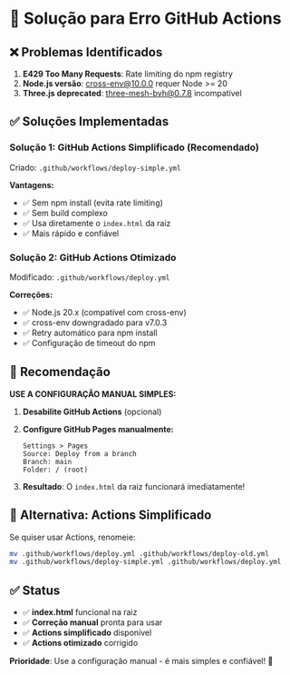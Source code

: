 # 🔧 Solução para Erro GitHub Actions

## ❌ Problemas Identificados

1. **E429 Too Many Requests**: Rate limiting do npm registry
2. **Node.js versão**: cross-env@10.0.0 requer Node >= 20
3. **Three.js deprecated**: three-mesh-bvh@0.7.8 incompatível

## ✅ Soluções Implementadas

### **Solução 1: GitHub Actions Simplificado (Recomendado)**

Criado: `.github/workflows/deploy-simple.yml`

**Vantagens:**
- ✅ Sem npm install (evita rate limiting)
- ✅ Sem build complexo
- ✅ Usa diretamente o `index.html` da raiz
- ✅ Mais rápido e confiável

### **Solução 2: GitHub Actions Otimizado**

Modificado: `.github/workflows/deploy.yml`

**Correções:**
- ✅ Node.js 20.x (compatível com cross-env)
- ✅ cross-env downgradado para v7.0.3
- ✅ Retry automático para npm install
- ✅ Configuração de timeout do npm

## 🎯 Recomendação

**USE A CONFIGURAÇÃO MANUAL SIMPLES:**

1. **Desabilite GitHub Actions** (opcional)
2. **Configure GitHub Pages manualmente:**
   ```
   Settings > Pages
   Source: Deploy from a branch
   Branch: main  
   Folder: / (root)
   ```

3. **Resultado**: O `index.html` da raiz funcionará imediatamente!

## 🔄 Alternativa: Actions Simplificado

Se quiser usar Actions, renomeie:
```bash
mv .github/workflows/deploy.yml .github/workflows/deploy-old.yml
mv .github/workflows/deploy-simple.yml .github/workflows/deploy.yml
```

## ✅ Status

- ✅ **index.html** funcional na raiz
- ✅ **Correção manual** pronta para usar
- ✅ **Actions simplificado** disponível
- ✅ **Actions otimizado** corrigido

**Prioridade**: Use a configuração manual - é mais simples e confiável! 🚀
